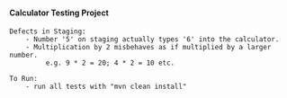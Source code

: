 #### Calculator Testing Project

    Defects in Staging:
        - Number '5' on staging actually types '6' into the calculator.
        - Multiplication by 2 misbehaves as if multiplied by a larger number.
             e.g. 9 * 2 = 20; 4 * 2 = 10 etc.

    To Run:
        - run all tests with "mvn clean install"